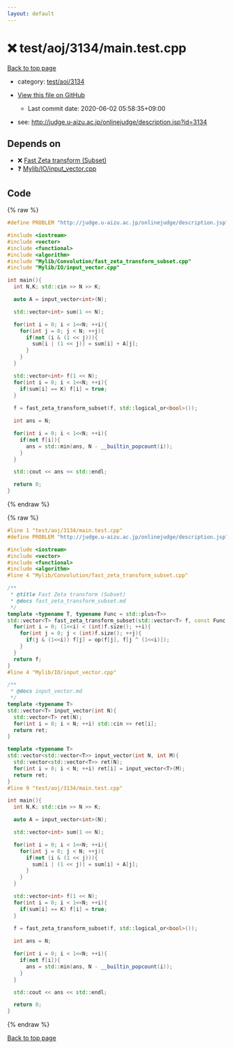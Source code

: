 ```yaml
---
layout: default
---
```


<!-- mathjax config similar to math.stackexchange -->
<script type="text/javascript" async
  src="https://cdnjs.cloudflare.com/ajax/libs/mathjax/2.7.5/MathJax.js?config=TeX-MML-AM_CHTML">
</script>
<script type="text/x-mathjax-config">
  MathJax.Hub.Config({
    TeX: { equationNumbers: { autoNumber: "AMS" }},
    tex2jax: {
      inlineMath: [ ['$','$'] ],
      processEscapes: true
    },
    "HTML-CSS": { matchFontHeight: false },
    displayAlign: "left",
    displayIndent: "2em"
  });
</script>

<script type="text/javascript" src="https://cdnjs.cloudflare.com/ajax/libs/jquery/3.4.1/jquery.min.js"></script>
<script src="https://cdn.jsdelivr.net/npm/jquery-balloon-js@1.1.2/jquery.balloon.min.js" integrity="sha256-ZEYs9VrgAeNuPvs15E39OsyOJaIkXEEt10fzxJ20+2I=" crossorigin="anonymous"></script>
<script type="text/javascript" src="../../../../assets/js/copy-button.js"></script>
<link rel="stylesheet" href="../../../../assets/css/copy-button.css" />


# :x: test/aoj/3134/main.test.cpp

<a href="../../../../index.html">Back to top page</a>

* category: <a href="../../../../index.html#4f0d05e27521ea76d6aad8fca840629e">test/aoj/3134</a>
* <a href="{{ site.github.repository_url }}/blob/master/test/aoj/3134/main.test.cpp">View this file on GitHub</a>
    - Last commit date: 2020-06-02 05:58:35+09:00


* see: <a href="http://judge.u-aizu.ac.jp/onlinejudge/description.jsp?id=3134">http://judge.u-aizu.ac.jp/onlinejudge/description.jsp?id=3134</a>


## Depends on

* :x: <a href="../../../../library/Mylib/Convolution/fast_zeta_transform_subset.cpp.html">Fast Zeta transform (Subset)</a>
* :question: <a href="../../../../library/Mylib/IO/input_vector.cpp.html">Mylib/IO/input_vector.cpp</a>


## Code

<a id="unbundled"></a>
{% raw %}
```cpp
#define PROBLEM "http://judge.u-aizu.ac.jp/onlinejudge/description.jsp?id=3134"

#include <iostream>
#include <vector>
#include <functional>
#include <algorithm>
#include "Mylib/Convolution/fast_zeta_transform_subset.cpp"
#include "Mylib/IO/input_vector.cpp"

int main(){
  int N,K; std::cin >> N >> K;

  auto A = input_vector<int>(N);

  std::vector<int> sum(1 << N);

  for(int i = 0; i < 1<<N; ++i){
    for(int j = 0; j < N; ++j){
      if(not (i & (1 << j))){
        sum[i | (1 << j)] = sum[i] + A[j];
      }
    }
  }

  std::vector<int> f(1 << N);
  for(int i = 0; i < 1<<N; ++i){
    if(sum[i] == K) f[i] = true;
  }
  
  f = fast_zeta_transform_subset(f, std::logical_or<bool>());

  int ans = N;

  for(int i = 0; i < 1<<N; ++i){
    if(not f[i]){
      ans = std::min(ans, N - __builtin_popcount(i));
    }
  }

  std::cout << ans << std::endl;

  return 0;
}

```
{% endraw %}

<a id="bundled"></a>
{% raw %}
```cpp
#line 1 "test/aoj/3134/main.test.cpp"
#define PROBLEM "http://judge.u-aizu.ac.jp/onlinejudge/description.jsp?id=3134"

#include <iostream>
#include <vector>
#include <functional>
#include <algorithm>
#line 4 "Mylib/Convolution/fast_zeta_transform_subset.cpp"

/**
 * @title Fast Zeta transform (Subset)
 * @docs fast_zeta_transform_subset.md
 */
template <typename T, typename Func = std::plus<T>>
std::vector<T> fast_zeta_transform_subset(std::vector<T> f, const Func &op = std::plus<T>()){
  for(int i = 0; (1<<i) < (int)f.size(); ++i){
    for(int j = 0; j < (int)f.size(); ++j){
      if(j & (1<<i)) f[j] = op(f[j], f[j ^ (1<<i)]);
    }
  }
  return f;
}
#line 4 "Mylib/IO/input_vector.cpp"

/**
 * @docs input_vector.md
 */
template <typename T>
std::vector<T> input_vector(int N){
  std::vector<T> ret(N);
  for(int i = 0; i < N; ++i) std::cin >> ret[i];
  return ret;
}

template <typename T>
std::vector<std::vector<T>> input_vector(int N, int M){
  std::vector<std::vector<T>> ret(N);
  for(int i = 0; i < N; ++i) ret[i] = input_vector<T>(M);
  return ret;
}
#line 9 "test/aoj/3134/main.test.cpp"

int main(){
  int N,K; std::cin >> N >> K;

  auto A = input_vector<int>(N);

  std::vector<int> sum(1 << N);

  for(int i = 0; i < 1<<N; ++i){
    for(int j = 0; j < N; ++j){
      if(not (i & (1 << j))){
        sum[i | (1 << j)] = sum[i] + A[j];
      }
    }
  }

  std::vector<int> f(1 << N);
  for(int i = 0; i < 1<<N; ++i){
    if(sum[i] == K) f[i] = true;
  }
  
  f = fast_zeta_transform_subset(f, std::logical_or<bool>());

  int ans = N;

  for(int i = 0; i < 1<<N; ++i){
    if(not f[i]){
      ans = std::min(ans, N - __builtin_popcount(i));
    }
  }

  std::cout << ans << std::endl;

  return 0;
}

```
{% endraw %}

<a href="../../../../index.html">Back to top page</a>

